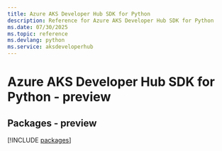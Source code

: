 ```yaml
---
title: Azure AKS Developer Hub SDK for Python
description: Reference for Azure AKS Developer Hub SDK for Python
ms.date: 07/30/2025
ms.topic: reference
ms.devlang: python
ms.service: aksdeveloperhub
---
```

# Azure AKS Developer Hub SDK for Python - preview
## Packages - preview
[!INCLUDE [packages](aks-developer-hub-index.md)]